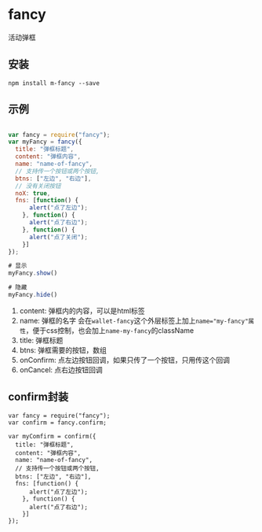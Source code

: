 fancy
=====

活动弹框

## 安装

```
npm install m-fancy --save
```

## 示例
```javascript

var fancy = require("fancy");
var myFancy = fancy({
  title: "弹框标题",
  content: "弹框内容",
  name: "name-of-fancy",
  // 支持传一个按钮或两个按钮,
  btns: ["左边", "右边"],
  // 没有关闭按钮
  noX: true,
  fns: [function() {
      alert("点了左边");
    }, function() {
      alert("点了右边");
    }, function() {
      alert("点了关闭");
    }]
});

# 显示
myFancy.show()

# 隐藏
myFancy.hide()

```

1. content: 弹框内的内容，可以是html标签
2. name: 弹框的名字 会在`wallet-fancy`这个外层标签上加上`name="my-fancy"属性`，便于css控制，也会加上`name-my-fancy`的className
3. title: 弹框标题
4. btns: 弹框需要的按钮，数组
5. onConfirm: 点左边按钮回调，如果只传了一个按钮，只用传这个回调
6. onCancel: 点右边按钮回调

## confirm封装

```
var fancy = require("fancy");
var confirm = fancy.confirm;

var myComfirm = confirm({
  title: "弹框标题",
  content: "弹框内容",
  name: "name-of-fancy",
  // 支持传一个按钮或两个按钮,
  btns: ["左边", "右边"],
  fns: [function() {
      alert("点了左边");
    }, function() {
      alert("点了右边");
    }]
});
```
